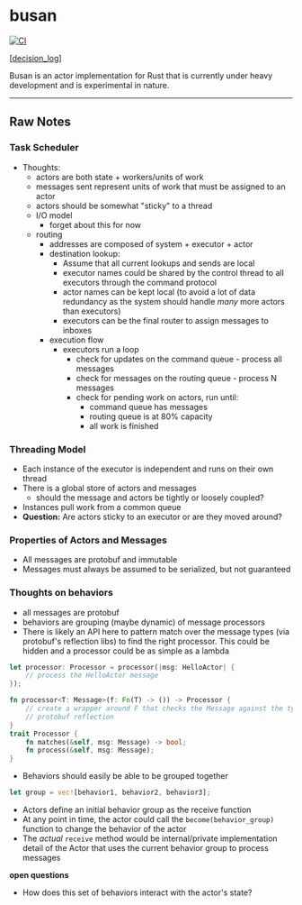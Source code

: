 # busan

[![CI](https://github.com/JohnMurray/busan/actions/workflows/ci.yaml/badge.svg)](https://github.com/JohnMurray/busan/actions/workflows/ci.yaml)

\[[decision_log](https://github.com/JohnMurray/busan/tree/main/decisions)\]

Busan is an actor implementation for Rust that is currently under heavy development
and is experimental in nature.


----
## Raw Notes

### Task Scheduler
  + Thoughts:
    + actors are both state + workers/units of work
    + messages sent represent units of work that must be assigned to an actor
    + actors should be somewhat "sticky" to a thread
    + I/O model
        + forget about this for now
    + routing
      + addresses are composed of system + executor + actor
      + destination lookup:
        + Assume that all current lookups and sends are local
        + executor names could be shared by the control thread to all executors through
          the command protocol
        + actor names can be kept local (to avoid a lot of data redundancy as the system
          should handle _many_ more actors than executors)
        + executors can be the final router to assign messages to inboxes
      + execution flow
        + executors run a loop
          + check for updates on the command queue - process all messages
          + check for messages on the routing queue - process N messages
          + check for pending work on actors, run until:
            + command queue has messages
            + routing queue is at 80% capacity
            + all work is finished

### Threading Model
  + Each instance of the executor is independent and runs on their own thread
  + There is a global store of actors and messages
    + should the message and actors be tightly or loosely coupled?
  + Instances pull work from a common queue
  + __Question:__ Are actors sticky to an executor or are they moved around?


### Properties of Actors and Messages
  + All messages are protobuf and immutable
  + Messages must always be assumed to be serialized, but not guaranteed



### Thoughts on behaviors
  + all messages are protobuf
  + behaviors are grouping (maybe dynamic) of message processors
  + There is likely an API here to pattern match over the message types (via protobuf's reflection libs)
    to find the right processor. This could be hidden and a processor could be as simple as a lambda

```rust
let processor: Processor = processor(|msg: HelloActor| {
    // process the HelloActor message
});

fn processor<T: Message>(f: Fn(T) -> ()) -> Processor {
    // create a wrapper around F that checks the Message against the type T via
    // protobuf reflection
}
trait Processor {
    fn matches(&self, msg: Message) -> bool;
    fn process(&self, msg: Message);
}
```

  + Behaviors should easily be able to be grouped together

```rust
let group = vec![behavior1, behavior2, behavior3];
```

  + Actors define an initial behavior group as the receive function
  + At any point in time, the actor could call the `become(behavior_group)` function to change
    the behavior of the actor
  + The _actual_ `receive` method would be internal/private implementation detail of the Actor
    that uses the current behavior group to process messages

__open questions__
  + How does this set of behaviors interact with the actor's state?
